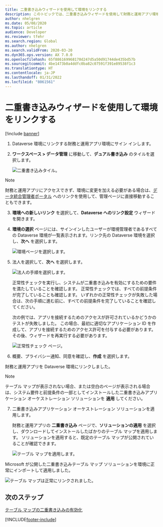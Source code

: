 ```yaml
---
title: 二重書き込みウィザードを使用して環境をリンクする
description: このトピックでは、二重書き込みウィザードを使用して財務と運用アプリ環境を Dataverse 環境にリンクする方法について説明します。
author: nhelgren
ms.date: 05/08/2020
ms.topic: article
audience: Developer
ms.reviewer: tfehr
ms.search.region: Global
ms.author: nhelgren
ms.search.validFrom: 2020-03-20
ms.dyn365.ops.version: AX 7.0.0
ms.openlocfilehash: 65f886169968170d247d5a50d91744de435bd57b
ms.sourcegitcommit: 4be1473b0a4ddfc0ba82c07591f391e89538f1c3
ms.translationtype: HT
ms.contentlocale: ja-JP
ms.lasthandoff: 01/31/2022
ms.locfileid: "8061561"
---
```

# <a name="use-the-dual-write-wizard-to-link-your-environments"></a>二重書き込みウィザードを使用して環境をリンクする

[!include [banner](../../includes/banner.md)]



1. Dataverse 環境にリンクする財務と運用アプリ環境にサイン インします。
2. **ワークスペース \> データ管理** に移動して、**デュアル書き込み** のタイルを選択します。

    ![二重書き込みタイル。](media/navigate-to-data-management.png)

> [!NOTE]
> 財務と運用アプリにアクセスできず、環境に変更を加える必要がある場合は、[データ統合管理者ポータル](https://nam06.safelinks.protection.outlook.com/?url=https%3A%2F%2Ftip.dataintegrator.trafficmanager.net%2FdualWrite%3Faxenv%3Ddxxxxxxxxx.cloudax.dynamics.com&data=04%7C01%7Csushmu%40microsoft.com%7C63cee32877c141d7c55108d96c9d49ba%7C72f988bf86f141af91ab2d7cd011db47%7C1%7C0%7C637660245076784515%7CUnknown%7CTWFpbGZsb3d8eyJWIjoiMC4wLjAwMDAiLCJQIjoiV2luMzIiLCJBTiI6Ik1haWwiLCJXVCI6Mn0%3D%7C1000&sdata=71dmOTyAgXpSHrwx4OVahwoFJLclbIsAW2DIVwZFUhk%3D&reserved=0) へのリンクを使用して、管理ページに直接移動することもできます。
> 
3. **環境への新しいリンク** を選択して、**Dataverse へのリンク設定** ウィザードを開きます。
4. **環境の選択** ページには、サインインしたユーザーが環境管理者であるすべての Dataverse 環境が一覧表示されます。リンク先の Dataverse 環境を選択し、**次へ** を選択します。

    ![環境ページを選択します。](media/data-service-environment.png)

5. 法人を選択して、**次へ** を選択します。

    ![法人の手順を選択します。](media/select-legal-entities.png)

    正常性チェックを実行し、システムが二重書き込みを有効にするための要件を満たしていることを確認します。 正常性チェックでは、すべての前提条件が完了していることも確認します。 いずれかの正常性チェックが失敗した場合は、次の手順に進む前に、すべての前提条件を完了していることを確認してください。

    次の例では、アプリを接続するためのアクセスが許可されているかどうかのテストが失敗しました。 この場合、最初に適切なアプリケーション ID を作成して、アプリを接続するためのアクセス許可を付与する必要があります。 その後、ウィザードを再実行する必要があります。

    ![正常性チェック ページ。](media/health-check.png)

6. 概要、プライバシー通知、同意を確認し、**作成** を選択します。

財務と運用アプリを Dataverse 環境にリンクしました。 

> [!NOTE]
> テーブル マップが表示されない場合、または空白のページが表示される場合は、システム要件と前提条件の一部としてインストールした二重書き込みアプリケーション オーケストレーション ソリューションを **適用** してください。

7. 二重書き込みアプリケーション オーケストレーション ソリューションを適用します。

    財務と運用アプリの **二重書き込み** ページで、**ソリューションの適用** を選択し、ダウンロードしてインストールしたばかりのテーブル マップを適用します。 ソリューションを適用すると、既定のテーブル マップが公開されていることが確認できます。

     ![テーブル マップを適用します。](media/apply-entity-maps.png)

Microsoft が公開した二重書き込みテーブル マップ ソリューションを環境に正常にインポートして適用しました。

![テーブル マップは正常にリンクされました。](media/entity-maps-linked.png)


## <a name="next-steps"></a>次のステップ

[テーブル マップの二重書き込みの有効化](enable-entity-map.md)


[!INCLUDE[footer-include](../../../../includes/footer-banner.md)]
